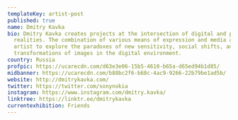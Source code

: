 ```yaml
---
templateKey: artist-post
published: true
name: Dmitry Kavka
bio: Dmitry Kavka creates projects at the intersection of digital and physical
  realities. The combination of various means of expression and media allows the
  artist to explore the paradoxes of new sensitivity, social shifts, and
  transformations of images in the digital environment.
country: Russia
profpic: https://ucarecdn.com/d63e3e06-15b5-4610-b65a-d65ed94b1d85/
midbanner: https://ucarecdn.com/b88bc2f6-b68c-4ac9-9266-22b79be1ad5b/
website: http://dmitrykavka.com/
twitter: https://twitter.com/sonynokia
instagram: https://www.instagram.com/dmitry.kavka/
linktree: https://linktr.ee/dmitrykavka
currentexhibition: Friends
---
```

